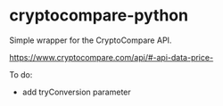 # cryptocompare-python
Simple wrapper for the CryptoCompare API.

https://www.cryptocompare.com/api/#-api-data-price-

To do:
- add tryConversion parameter
